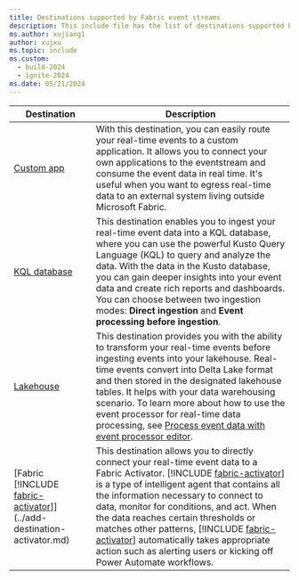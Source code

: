 ```yaml
---
title: Destinations supported by Fabric event streams
description: This include file has the list of destinations supported by Fabric event streams. 
ms.author: xujiang1
author: xujxu
ms.topic: include
ms.custom:
  - build-2024
  - ignite-2024
ms.date: 05/21/2024
---
```


| Destination          | Description |
| --------------- | ---------- |
| [Custom app](../add-destination-custom-app.md) | With this destination, you can easily route your real-time events to a custom application. It allows you to connect your own applications to the eventstream and consume the event data in real time. It's useful when you want to egress real-time data to an external system living outside Microsoft Fabric.  |
| [KQL database](../add-destination-kql-database.md) | This destination enables you to ingest your real-time event data into a KQL database, where you can use the powerful Kusto Query Language (KQL) to query and analyze the data. With the data in the Kusto database, you can gain deeper insights into your event data and create rich reports and dashboards. You can choose between two ingestion modes: **Direct ingestion** and **Event processing before ingestion**.|
| [Lakehouse](../add-destination-lakehouse.md) | This destination provides you with the ability to transform your real-time events before ingesting events into your lakehouse. Real-time events convert into Delta Lake format and then stored in the designated lakehouse tables. It helps with your data warehousing scenario. To learn more about how to use the event processor for real-time data processing, see [Process event data with event processor editor](../process-events-using-event-processor-editor.md).|
| [Fabric [!INCLUDE [fabric-activator](../../includes/fabric-activator.md)]](../add-destination-activator.md) |This destination allows you to directly connect your real-time event data to a Fabric Activator. [!INCLUDE [fabric-activator](../../includes/fabric-activator.md)] is a type of intelligent agent that contains all the information necessary to connect to data, monitor for conditions, and act. When the data reaches certain thresholds or matches other patterns, [!INCLUDE [fabric-activator](../../includes/fabric-activator.md)] automatically takes appropriate action such as alerting users or kicking off Power Automate workflows.|
